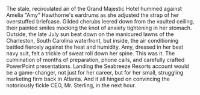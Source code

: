 The stale, recirculated air of the Grand Majestic Hotel hummed against Amelia "Amy" Hawthorne's eardrums as she adjusted the strap of her overstuffed briefcase.  Gilded cherubs leered down from the vaulted ceiling, their painted smiles mocking the knot of anxiety tightening in her stomach.  Outside, the late July sun beat down on the manicured lawns of the Charleston, South Carolina waterfront, but inside, the air conditioning battled fiercely against the heat and humidity.  Amy, dressed in her best navy suit, felt a trickle of sweat roll down her spine.  This was it. The culmination of months of preparation, phone calls, and carefully crafted PowerPoint presentations.  Landing the Seabreeze Resorts account would be a game-changer, not just for her career, but for her small, struggling marketing firm back in Atlanta.  And it all hinged on convincing the notoriously fickle CEO, Mr. Sterling, in the next hour.
